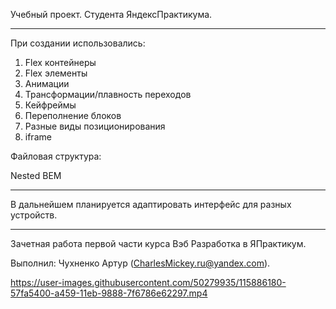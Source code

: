 Учебный проект.
Студента ЯндексПрактикума.


___________________________
При создании использовались:

1. Flex контейнеры
2. Flex элементы
3. Анимации
4. Трансформации/плавность переходов
5. Кейфреймы
6. Переполнение блоков
7. Разные виды позиционирования
8. iframe

Файловая структура:

Nested BEM

____________________________

В дальнейшем планируется адаптировать интерфейс для разных устройств.
____________________________

Зачетная работа первой части курса Вэб Разработка в ЯПрактикум. 
 
Выполнил: Чухненко Артур (CharlesMickey.ru@yandex.com).


https://user-images.githubusercontent.com/50279935/115886180-57fa5400-a459-11eb-9888-7f6786e62297.mp4

